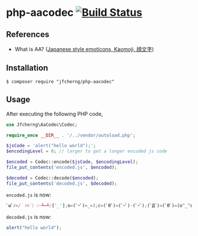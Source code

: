 # php-aacodec [![Build Status](https://travis-ci.org/jfcherng/php-aacodec.svg?branch=master)](https://travis-ci.org/jfcherng/php-aacodec)


## References

- What is AA? ([Japanese style emoticons, Kaomoji, 顔文字](http://utf-8.jp/public/aaencode.html))


## Installation

```
$ composer require "jfcherng/php-aacodec"
```


## Usage

After executing the following PHP code,

```php
use Jfcherng\AaCodec\Codec;

require_once __DIR__ . '/../vendor/autoload.php';

$jsCode = 'alert("hello world");';
$encodingLevel = 0; // larger to get a longer encoded js code

$encoded = Codec::encode($jsCode, $encodingLevel);
file_put_contents('encoded.js', $encoded);

$decoded = Codec::decode($encoded);
file_put_contents('decoded.js', $decoded);
```

`encoded.js` is now:

```javascript
ﾟωﾟﾉ=/｀ｍ´）ﾉ~┻━┻/['_'];o=(ﾟｰﾟ)=_=3;c=(ﾟΘﾟ)=(ﾟｰﾟ)-(ﾟｰﾟ);(ﾟДﾟ)=(ﾟΘﾟ)=(o^_^o)/(o^_^o);(ﾟДﾟ)={ﾟΘﾟ:'_',ﾟωﾟﾉ:((ﾟωﾟﾉ==3)+'_')[ﾟΘﾟ],ﾟｰﾟﾉ:(ﾟωﾟﾉ+'_')[o^_^o-(ﾟΘﾟ)],ﾟДﾟﾉ:((ﾟｰﾟ==3)+'_')[ﾟｰﾟ]};(ﾟДﾟ)[ﾟΘﾟ]=((ﾟωﾟﾉ==3)+'_')[c^_^o];(ﾟДﾟ)['c']=((ﾟДﾟ)+'_')[(ﾟｰﾟ)+(ﾟｰﾟ)-(ﾟΘﾟ)];(ﾟДﾟ)['o']=((ﾟДﾟ)+'_')[ﾟΘﾟ];(ﾟoﾟ)=(ﾟДﾟ)['c']+(ﾟДﾟ)['o']+(ﾟωﾟﾉ+'_')[ﾟΘﾟ]+((ﾟωﾟﾉ==3)+'_')[ﾟｰﾟ]+((ﾟДﾟ)+'_')[(ﾟｰﾟ)+(ﾟｰﾟ)]+((ﾟｰﾟ==3)+'_')[ﾟΘﾟ]+((ﾟｰﾟ==3)+'_')[(ﾟｰﾟ)-(ﾟΘﾟ)]+(ﾟДﾟ)['c']+((ﾟДﾟ)+'_')[(ﾟｰﾟ)+(ﾟｰﾟ)]+(ﾟДﾟ)['o']+((ﾟｰﾟ==3)+'_')[ﾟΘﾟ];(ﾟДﾟ)['_']=(o^_^o)[ﾟoﾟ][ﾟoﾟ];(ﾟεﾟ)=((ﾟｰﾟ==3)+'_')[ﾟΘﾟ]+(ﾟДﾟ).ﾟДﾟﾉ+((ﾟДﾟ)+'_')[(ﾟｰﾟ)+(ﾟｰﾟ)]+((ﾟｰﾟ==3)+'_')[o^_^o-ﾟΘﾟ]+((ﾟｰﾟ==3)+'_')[ﾟΘﾟ]+(ﾟωﾟﾉ+'_')[ﾟΘﾟ];(ﾟｰﾟ)+=(ﾟΘﾟ);(ﾟДﾟ)[ﾟεﾟ]='\\';(ﾟДﾟ).ﾟΘﾟﾉ=(ﾟДﾟ+ﾟｰﾟ)[o^_^o-(ﾟΘﾟ)];(oﾟｰﾟo)=(ﾟωﾟﾉ+'_')[c^_^o];(ﾟДﾟ)[ﾟoﾟ]='\"';(ﾟДﾟ)['_']((ﾟДﾟ)['_'](ﾟεﾟ+(ﾟДﾟ)[ﾟoﾟ]+(ﾟДﾟ)[ﾟεﾟ]+(ﾟΘﾟ)+(ﾟｰﾟ)+(ﾟΘﾟ)+(ﾟДﾟ)[ﾟεﾟ]+(ﾟΘﾟ)+((ﾟｰﾟ)+(ﾟΘﾟ))+(ﾟｰﾟ)+(ﾟДﾟ)[ﾟεﾟ]+(ﾟΘﾟ)+(ﾟｰﾟ)+((ﾟｰﾟ)+(ﾟΘﾟ))+(ﾟДﾟ)[ﾟεﾟ]+(ﾟΘﾟ)+((o^_^o)+(o^_^o))+((o^_^o)-(ﾟΘﾟ))+(ﾟДﾟ)[ﾟεﾟ]+(ﾟΘﾟ)+((o^_^o)+(o^_^o))+(ﾟｰﾟ)+(ﾟДﾟ)[ﾟεﾟ]+((ﾟｰﾟ)+(ﾟΘﾟ))+(c^_^o)+(ﾟДﾟ)[ﾟεﾟ]+(ﾟｰﾟ)+((o^_^o)-(ﾟΘﾟ))+(ﾟДﾟ)[ﾟεﾟ]+(ﾟΘﾟ)+((ﾟｰﾟ)+(ﾟΘﾟ))+(c^_^o)+(ﾟДﾟ)[ﾟεﾟ]+(ﾟΘﾟ)+(ﾟｰﾟ)+((ﾟｰﾟ)+(ﾟΘﾟ))+(ﾟДﾟ)[ﾟεﾟ]+(ﾟΘﾟ)+((ﾟｰﾟ)+(ﾟΘﾟ))+(ﾟｰﾟ)+(ﾟДﾟ)[ﾟεﾟ]+(ﾟΘﾟ)+((ﾟｰﾟ)+(ﾟΘﾟ))+(ﾟｰﾟ)+(ﾟДﾟ)[ﾟεﾟ]+(ﾟΘﾟ)+((ﾟｰﾟ)+(ﾟΘﾟ))+((ﾟｰﾟ)+(o^_^o))+(ﾟДﾟ)[ﾟεﾟ]+(ﾟｰﾟ)+(c^_^o)+(ﾟДﾟ)[ﾟεﾟ]+(ﾟΘﾟ)+((o^_^o)+(o^_^o))+((ﾟｰﾟ)+(o^_^o))+(ﾟДﾟ)[ﾟεﾟ]+(ﾟΘﾟ)+((ﾟｰﾟ)+(ﾟΘﾟ))+((ﾟｰﾟ)+(o^_^o))+(ﾟДﾟ)[ﾟεﾟ]+(ﾟΘﾟ)+((o^_^o)+(o^_^o))+((o^_^o)-(ﾟΘﾟ))+(ﾟДﾟ)[ﾟεﾟ]+(ﾟΘﾟ)+((ﾟｰﾟ)+(ﾟΘﾟ))+(ﾟｰﾟ)+(ﾟДﾟ)[ﾟεﾟ]+(ﾟΘﾟ)+(ﾟｰﾟ)+(ﾟｰﾟ)+(ﾟДﾟ)[ﾟεﾟ]+(ﾟｰﾟ)+((o^_^o)-(ﾟΘﾟ))+(ﾟДﾟ)[ﾟεﾟ]+((ﾟｰﾟ)+(ﾟΘﾟ))+(ﾟΘﾟ)+(ﾟДﾟ)[ﾟεﾟ]+((ﾟｰﾟ)+(o^_^o))+(o^_^o)+(ﾟДﾟ)[ﾟoﾟ])(ﾟΘﾟ))('_');
```

`decoded.js` is now:

```javascript
alert("hello world");
```
